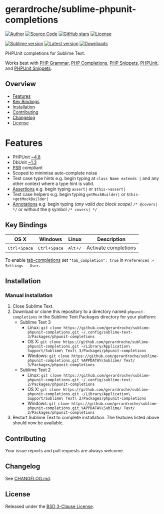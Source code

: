 # gerardroche/sublime-phpunit-completions

[![Author](http://img.shields.io/badge/author-@gerardroche-blue.svg?style=flat)](https://twitter.com/gerardroche)
[![Source Code](https://img.shields.io/badge/source-GitHub-blue.svg?style=flat)](https://github.com/gerardroche/sublime-phpunit-completions)
[![GitHub stars](https://img.shields.io/github/stars/gerardroche/sublime-phpunit-completions.svg?style=flat)](https://github.com/gerardroche/sublime-phpunit-completions/stargazers)
[![License](https://img.shields.io/badge/license-BSD--3-blue.svg?style=flat)](https://raw.githubusercontent.com/gerardroche/sublime-phpunit-completions/master/LICENSE)

[![Sublime version](https://img.shields.io/badge/sublime-v2|v3-lightgrey.svg?style=flat)](http://sublimetext.com)
[![Latest version](https://img.shields.io/github/tag/gerardroche/sublime-phpunit-completions.svg?maxAge=2592000?style=flat&label=release)](https://github.com/gerardroche/sublime-phpunit-completions/tags)
[![Downloads](https://img.shields.io/packagecontrol/dt/phpunit-completions.svg?maxAge=2592000?style=flat)](https://packagecontrol.io/packages/phpunit-completions)

PHPUnit completions for Sublime Text.

Works best with [PHP Grammar], [PHP Completions], [PHP Snippets], [PHPUnit], and [PHPUnit Snippets].

## Overview

* [Features](#features)
* [Key Bindings](#key-bindings)
* [Installation](#installation)
* [Contributing](#contributing)
* [Changelog](#changelog)
* [License](#license)

# Features

* PHPUnit [~4.8](http://semver.org)
* DbUnit [~1.3](http://semver.org)
* [PSR](http://www.php-fig.org) compliant
* Scoped to minimise auto-complete noise
* Test case type hints e.g. begin typing at `class Name extends |` and any other context where a type hint is valid.
* [Assertions](https://phpunit.de/manual/current/en/appendixes.assertions.html) e.g. begin typing `assert|` or `$this->assert|`
* Test case helpers e.g. begin typing `getMockBuilder|` or `$this->getMockBuilder|`
* [Annotations](https://phpunit.de/manual/current/en/appendixes.annotations.html) e.g. begin typing _(any valid doc block scope)_ `/* @covers| */` or without the `@` symbol `/* covers| */`

## Key Bindings

| OS X | Windows | Linux | Description |
|------|---------|-------|-------------|
| <kbd>Ctrl</kbd>+<kbd>Space</kbd> | <kbd>Ctrl</kbd>+<kbd>Space</kbd> | <kbd>Alt</kbd>+<kbd>/</kbd> | Activate completions |

To enable [tab-completions](http://docs.sublimetext.info/en/latest/extensibility/completions.html#tab-completed-completions) set `"tab_completion": true` in `Preferences > Settings - User`.

## Installation

### Manual installation

1. Close Sublime Text.
2. Download or clone this repository to a directory named `phpunit-completions` in the Sublime Text Packages directory for your platform:
    * Sublime Text 3
        - Linux: `git clone https://github.com/gerardroche/sublime-phpunit-completions.git ~/.config/sublime-text-3/Packages/phpunit-completions`
        - OS X: `git clone https://github.com/gerardroche/sublime-phpunit-completions.git ~/Library/Application\ Support/Sublime\ Text\ 3/Packages/phpunit-completions`
        - Windows: `git clone https://github.com/gerardroche/sublime-phpunit-completions.git %APPDATA%\Sublime/ Text/ 3/Packages/phpunit-completions`
    * Sublime Text 2
        - Linux: `git clone https://github.com/gerardroche/sublime-phpunit-completions.git ~/.config/sublime-text-2/Packages/phpunit-completions`
        - OS X: `git clone https://github.com/gerardroche/sublime-phpunit-completions.git ~/Library/Application\ Support/Sublime\ Text\ 2/Packages/phpunit-completions`
        - Windows: `git clone https://github.com/gerardroche/sublime-phpunit-completions.git %APPDATA%\Sublime/ Text/ 2/Packages/phpunit-completions`
3. Restart Sublime Text to complete installation. The features listed above should now be available.

## Contributing

Your issue reports and pull requests are always welcome.

## Changelog

See [CHANGELOG.md](CHANGELOG.md).

## License

Released under the [BSD 3-Clause License](LICENSE).

[PHP Grammar]: https://packagecontrol.io/packages/php-grammar
[PHP Completions]: https://packagecontrol.io/packages/PHP%20Completions%20Kit
[PHP Snippets]: https://packagecontrol.io/packages/php-snippets
[PHPUnit]: https://github.com/gerardroche/sublime-phpunit
[PHPUnit Completions]: https://github.com/gerardroche/sublime-phpunit-completions
[PHPUnit Snippets]: https://github.com/gerardroche/sublime-phpunit-snippets
